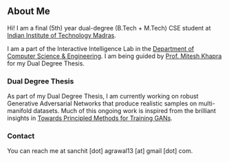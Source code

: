 ## About Me
Hi! I am a final (5th) year dual-degree (B.Tech + M.Tech) CSE student at [Indian Institute of Technology Madras](https://www.iitm.ac.in/).

I am a part of the Interactive Intelligence Lab in the [Department of Computer Science & Engineering](http://www.cse.iitm.ac.in/). I am being guided by [Prof. Mitesh Khapra](http://www.cse.iitm.ac.in/~miteshk/) for my Dual Degree Thesis.

### Dual Degree Thesis
As part of my Dual Degree Thesis, I am currently working on robust Generative Adversarial Networks that produce realistic samples on multi-manifold datasets. Much of this ongoing work is inspired from the brilliant insights in [Towards Principled Methods for Training GANs](https://arxiv.org/abs/1701.04862).


### Contact
You can reach me at sanchit [dot] agrawal13 [at] gmail [dot] com.

<!--- (

```markdown
Syntax highlighted code block

# Header 1
## Header 2
### Header 3

- Bulleted
- List

1. Numbered
2. List

**Bold** and _Italic_ and `Code` text

[Link](url) and ![Image](src)
```

For more details see [GitHub Flavored Markdown](https://guides.github.com/features/mastering-markdown/).
) <-->
